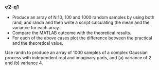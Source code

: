 ### e2-q1
- Produce an array of N:10, 100 and 1000 random samples by using both rand, and randn and then write a script calculating the mean and the variance for each array.
- Compare the MATLAB outcome with the theoretical results.
- For each of the above cases plot the difference between the practical and the theoretical value.


Use randn to produce an array of 1000 samples of a complex Gaussian process with independent real and imaginary parts, and (a) variance of 2 and (b) variance 4.
